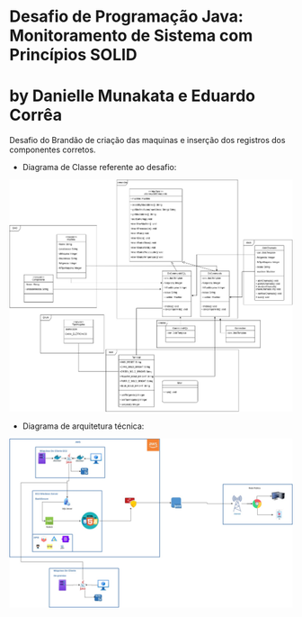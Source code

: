 # Desafio de Programação Java: Monitoramento de Sistema com Princípios SOLID 
# by Danielle Munakata e Eduardo Corrêa 

Desafio do Brandão de criação das maquinas e inserção dos registros dos componentes corretos.

- Diagrama de Classe referente ao desafio: 
<img src="Diagrama_Classe_1.jpg">

- Diagrama de arquitetura técnica: 
<img src="Diagrama_de_arquitetura (3).jpg">
